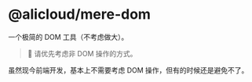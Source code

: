 @alicloud/mere-dom
===

一个极简的 DOM 工具（不考虑做大）。

> 🤔 请优先考虑非 DOM 操作的方式。

虽然现今前端开发，基本上不需要考虑 DOM 操作，但有的时候还是避免不了。

